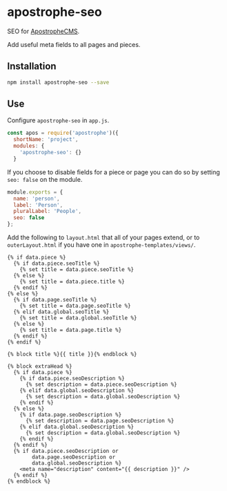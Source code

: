 # apostrophe-seo

SEO for [ApostropheCMS](http://apostrophecms.org/).

Add useful meta fields to all pages and pieces.

## Installation

```bash
npm install apostrophe-seo --save
```

## Use

Configure `apostrophe-seo` in `app.js`.

```js
const apos = require('apostrophe')({
  shortName: 'project',
  modules: {
    'apostrophe-seo': {}
  }
```

If you choose to disable fields for a piece or page you can do so by setting `seo: false` on the module.

```js
module.exports = {
  name: 'person',
  label: 'Person',
  pluralLabel: 'People',
  seo: false
};
```

Add the following to `layout.html` that all of your pages extend, or to `outerLayout.html` if you have one in `apostrophe-templates/views/`.

```nunjucks
{% if data.piece %}
  {% if data.piece.seoTitle %}
    {% set title = data.piece.seoTitle %}
  {% else %}
    {% set title = data.piece.title %}
  {% endif %}
{% else %}
  {% if data.page.seoTitle %}
    {% set title = data.page.seoTitle %}
  {% elif data.global.seoTitle %}
    {% set title = data.global.seoTitle %}
  {% else %}
    {% set title = data.page.title %}
  {% endif %}
{% endif %}

{% block title %}{{ title }}{% endblock %}

{% block extraHead %}
  {% if data.piece %}
    {% if data.piece.seoDescription %}
      {% set description = data.piece.seoDescription %}
    {% elif data.global.seoDescription %}
      {% set description = data.global.seoDescription %}
    {% endif %}
  {% else %}
    {% if data.page.seoDescription %}
      {% set description = data.page.seoDescription %}
    {% elif data.global.seoDescription %}
      {% set description = data.global.seoDescription %}
    {% endif %}
  {% endif %}
  {% if data.piece.seoDescription or
        data.page.seoDescription or
        data.global.seoDescription %}
    <meta name="description" content="{{ description }}" />
  {% endif %}
{% endblock %}
```

